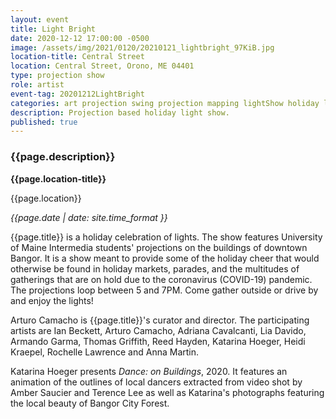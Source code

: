```yaml
---
layout: event
title: Light Bright
date: 2020-12-12 17:00:00 -0500
image: /assets/img/2021/0120/20210121_lightbright_97KiB.jpg
location-title: Central Street
location: Central Street, Orono, ME 04401
type: projection show
role: artist
event-tag: 20201212LightBright
categories: art projection swing projection mapping lightShow holiday lightbright2020
description: Projection based holiday light show.
published: true
---
```

### {{page.description}}

**{{page.location-title}}**

{{page.location}}

*{{page.date | date: site.time_format }}*

{{page.title}} is a holiday celebration of lights.
The show features University of Maine Intermedia students' projections on the buildings of downtown Bangor.
It is a show meant to provide some of the holiday cheer that would otherwise be found in holiday markets, parades, and the multitudes of gatherings that are on hold due to the coronavirus (COVID-19) pandemic.
The projections loop between 5 and 7PM.
Come gather outside or drive by and enjoy the lights!

Arturo Camacho is {{page.title}}'s curator and director.
The participating artists are Ian Beckett, Arturo Camacho, Adriana Cavalcanti, Lia Davido, Armando Garma, Thomas Griffith, Reed Hayden, Katarina Hoeger, Heidi Kraepel, Rochelle Lawrence and Anna Martin.

Katarina Hoeger presents *Dance: on Buildings*, 2020.
It features an animation of the outlines of local dancers extracted from video shot by Amber Saucier and Terence Lee as well as Katarina's photographs featuring the local beauty of Bangor City Forest. 
